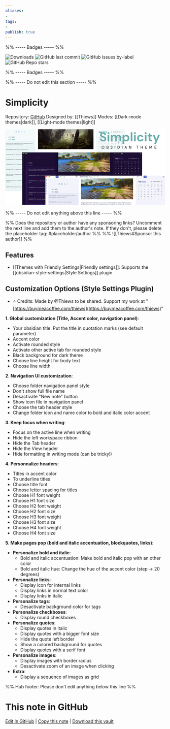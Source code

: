 ```yaml
---
aliases:
- 
tags: 
- 
publish: true
---
```


%% ----- Badges ----- %%

![Downloads](https://img.shields.io/badge/downloads-8189-573E7A?style=for-the-badge&logo=)
![GitHub last commit](https://img.shields.io/github/last-commit/Thiews/obsidian-simplicity?color=573E7A&label=last%20update&logo=github&style=for-the-badge)
![GitHub issues by-label](https://img.shields.io/github/issues/Thiews/obsidian-simplicity/help%20wanted?color=573E7A&logo=github&style=for-the-badge) 
![GitHub Repo stars](https://img.shields.io/github/stars/Thiews/obsidian-simplicity?color=573E7A&logo=github&style=for-the-badge)

%% ----- Badges ----- %%

%% ----- Do not edit this section ----- %%

# Simplicity

Repository: [GitHub](https://github.com/Thiews/obsidian-simplicity)
Designed by: [[Thiews]]
Modes: [[Dark-mode themes|dark]], [[Light-mode themes|light]]



![screenshot](https://github.com/Thiews/obsidian-simplicity/raw/HEAD/cover.png)

%% ----- Do not edit anything above this line ----- %% 

%% Does the repository or author have any sponsoring links? Uncomment the next line and add them to the author's note. If they don't, please delete the placeholder tag: #placeholder/author %%
%% ![[Thiews#Sponsor this author]] %%


## Features

- [[Themes with Friendly Settings|Friendly settings]]: Supports the [[obsidian-style-settings|Style Settings]] plugin

## Customization Options (Style Settings Plugin) 
- ⭐️ Credits: Made by @Thiews to be shared. Support my work at "[https://buymeacoffee.com/thiews](https://buymeacoffee.com/thiews)"

**1. Global customization (Title, Accent color, navigation panel)**: 
- Your obsidian title: Put the title in quotation marks (see default parameter)
- Accent color
- Activate rounded style
- Activate other active tab for rounded style
- Black background for dark theme
- Choose line height for body text
- Choose line width

**2. Navigation UI customization**: 
- Choose folder navigation panel style
- Don't show full file name
- Desactivate "New note" button
- Show icon file in navigation panel
- Choose the tab header style
- Change folder icon and name color to bold and italic color accent

**3. Keep focus when writing**: 
- Focus on the active line when writing
- Hide the left workspace ribbon
- Hide the Tab header
- Hide the View header
- Hide formatting in writing mode (can be tricky!)

**4. Personnalize headers**: 
- Titles in accent color
- To underline titles
- Choose title font
- Choose letter spacing for titles
- Choose H1 font weight
- Choose H1 font size
- Choose H2 font weight
- Choose H2 font size
- Choose H3 font weight
- Choose H3 font size
- Choose H4 font weight
- Choose H4 font size

**5. Make pages pop (bold and italic accentuation, blockquotes, links)**: 
- **Personalize bold and italic**: 
    - Bold and italic accentuation: Make bold and italic pop with an other color
    - Bold and italic hue: Change the hue of the accent color (step -> 20 degrees)
- **Personalize links**: 
    - Display icon for internal links
    - Display links in normal text color
    - Display links in italic
- **Personalize tags**: 
    - Desactivate background color for tags
- **Personalize checkboxes**: 
    - Display round checkboxes
- **Personalize quotes**: 
    - Display quotes in italic
    - Display quotes with a bigger font size
    - Hide the quote left border
    - Show a colored background for quotes
    - Display quotes with a serif font
- **Personalize images**: 
    - Display images with border radius
    - Desactivate zoom of an image when clicking
- **Extra**: 
    - Display a sequence of images as grid


%% Hub footer: Please don't edit anything below this line %%

# This note in GitHub

<span class="git-footer">[Edit In GitHub](https://github.dev/obsidian-community/obsidian-hub/blob/main/02%20-%20Community%20Expansions/02.05%20All%20Community%20Expansions/Themes/Simplicity.md "git-hub-edit-note") | [Copy this note](https://raw.githubusercontent.com/obsidian-community/obsidian-hub/main/02%20-%20Community%20Expansions/02.05%20All%20Community%20Expansions/Themes/Simplicity.md "git-hub-copy-note") | [Download this vault](https://github.com/obsidian-community/obsidian-hub/archive/refs/heads/main.zip "git-hub-download-vault") </span>
